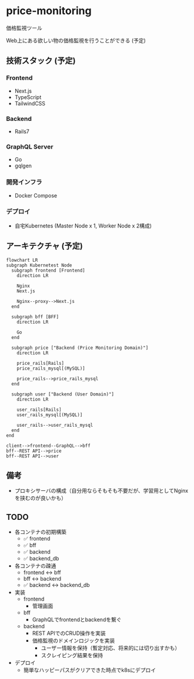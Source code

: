 # price-monitoring

価格監視ツール

Web上にある欲しい物の価格監視を行うことができる (予定)

## 技術スタック (予定)

### Frontend

- Next.js
- TypeScript
- TailwindCSS

### Backend

- Rails7

### GraphQL Server

- Go
- gqlgen

### 開発インフラ

- Docker Compose

### デプロイ

- 自宅Kubernetes (Master Node x 1, Worker Node x 2構成)

## アーキテクチャ (予定)

```mermaid
flowchart LR
subgraph Kubernetest Node
  subgraph frontend [Frontend]
    direction LR

    Nginx
    Next.js

    Nginx--proxy-->Next.js
  end

  subgraph bff [BFF]
    direction LR

    Go
  end

  subgraph price ["Backend (Price Monitoring Domain)"]
    direction LR

    price_rails[Rails]
    price_rails_mysql[(MySQL)]

    price_rails-->price_rails_mysql
  end

  subgraph user ["Backend (User Domain)"]
    direction LR

    user_rails[Rails]
    user_rails_mysql[(MySQL)]

    user_rails-->user_rails_mysql
  end
end

client-->frontend--GraphQL-->bff
bff--REST API-->price
bff--REST API-->user
```

## 備考

- プロキシサーバの構成（自分用ならそもそも不要だが、学習用としてNginxを挟むのが良いかも）

## TODO

- 各コンテナの初期構築
  - ✅ frontend
  - ✅ bff
  - ✅ backend
  - ✅ backend_db
- 各コンテナの疎通
  - frontend <-> bff
  - bff <-> backend
  - ✅ backend <-> backend_db
- 実装
  - frontend
    - 管理画面
  - bff
    - GraphQLでfrontendとbackendを繋ぐ
  - backend
    - REST APIでのCRUD操作を実装
    - 価格監視のドメインロジックを実装
      - ユーザー情報を保持（暫定対応、将来的には切り出すかも）
      - スクレイピング結果を保持
- デプロイ
  - 簡単なハッピーパスがクリアできた時点でk8sにデプロイ
